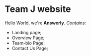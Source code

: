 # Team J website
Hello World, we're **Answerly**.
*Contains:*

- Landing page;
- Overview Page;
- Team-bio Page;
- Contact Us Page;
